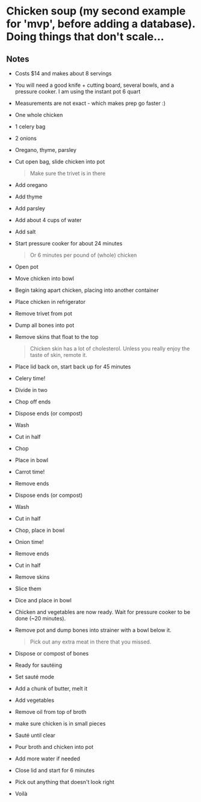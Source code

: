 # Chicken soup (my second example for 'mvp', before adding a database). Doing things that don't scale...

## Notes

- Costs $14 and makes about 8 servings
- You will need a good knife + cutting board, several bowls, and a pressure cooker. I am using the instant pot 6 quart
- Measurements are not exact - which makes prep go faster :)

- One whole chicken
- 1 celery bag
- 2 onions
- Oregano, thyme, parsley
- Cut open bag, slide chicken into pot
  > Make sure the trivet is in there
- Add oregano
- Add thyme
- Add parsley
- Add about 4 cups of water
- Add salt
- Start pressure cooker for about 24 minutes
  > Or 6 minutes per pound of (whole) chicken
- Open pot
- Move chicken into bowl
- Begin taking apart chicken, placing into another container
- Place chicken in refrigerator
- Remove trivet from pot
- Dump all bones into pot
- Remove skins that float to the top

  > Chicken skin has a lot of cholesterol. Unless you really enjoy the taste of skin, remote it.

- Place lid back on, start back up for 45 minutes

- Celery time!
- Divide in two
- Chop off ends
- Dispose ends (or compost)
- Wash
- Cut in half
- Chop
- Place in bowl

- Carrot time!
- Remove ends
- Dispose ends (or compost)
- Wash
- Cut in half
- Chop, place in bowl

- Onion time!
- Remove ends
- Cut in half
- Remove skins
- Slice them
- Dice and place in bowl

- Chicken and vegetables are now ready. Wait for pressure cooker to be done (~20 minutes).

- Remove pot and dump bones into strainer with a bowl below it.

  > Pick out any extra meat in there that you missed.

- Dispose or compost of bones

- Ready for sautéing
- Set sauté mode
- Add a chunk of butter, melt it
- Add vegetables
- Remove oil from top of broth
- make sure chicken is in small pieces
- Sauté until clear
- Pour broth and chicken into pot
- Add more water if needed
- Close lid and start for 6 minutes
- Pick out anything that doesn't look right
- Voilà
